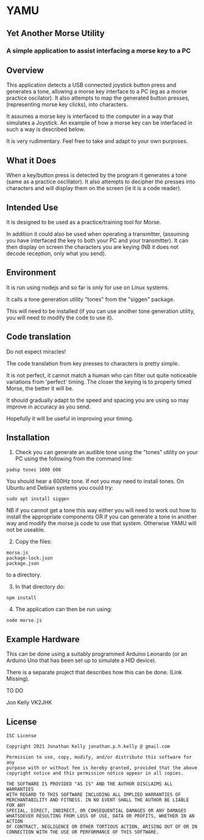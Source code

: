 # YAMU

## Yet Another Morse Utility

### A simple application to assist interfacing a morse key to a PC

Overview
---------

This application detects a USB connected joystick button press and generates a
tone, allowing a morse key interface to a PC (eg as a morse practice
oscilator).  It also attempts to map the generated button presses,
(representing morse key clicks), into characters.

It assumes a morse key is interfaced to the computer in a way that simulates a
Joystick.  An example of how a morse key can be interfaced in such a way is
described below.

It is very rudimentary.  Feel free to take and adapt to your own purposes.

What it Does
-------------

When a key/button press is detected by the program it generates a tone (same as
a practice oscillator).  It also attempts to decipher the presses into
characters and will display them on the screen (ie it is a code reader).


Intended Use
------------
It is designed to be used as a practice/training tool for Morse.

In addition it could also be used when operating a transmitter, (assuming you
have interfaced the key to both your PC and your transmitter). It can then
display on screen the characters you are keying (NB it does not decode
reception, only what you send).


Environment
-----------

It is run using nodejs and so far is only for use on Linux systems.

It calls a tone generation utility "tones" from the "siggen" package.

This will need to be installed (if you can use another tone generation
utility, you will need to modify the code to use it).

Code translation
-----------------

Do not expect miracles!  

The code translation from key presses to characters is pretty simple.

It is not perfect, it cannot match a human who can filter out quite noticeable
variations from 'perfect' timing.  The closer the keying is to properly timed
Morse, the better it will be.

It should gradually adapt to the speed and spacing you are using so may improve
in accuracy as you send.

Hopefully it will be useful in improving your timing.

Installation
------------

1. Check you can generate an audible tone using the "tones" utility on your PC
   using the following from the command line:
```
padsp tones 1000 600
```

You should hear a 600Hz tone.  If not you may need to install tones.  On Ubuntu
and Debian systems you could try:
```
sudo apt install siggen
```

NB if you cannot get a tone this way either you will need to work out how to
install the appropriate components OR if you can generate a tone in another way
and modify the morse.js code to use that system.  Otherwise YAMU will not be
useable.

2. Copy the files:
```
morse.js
package-lock.json
package.json
```
to a directory.

3. In that directory do:
```
npm install
```

4. The application can then be run using:
```
node morse.js
```


Example Hardware
------------------


This can be done using a suitably programmed Arduino Leonardo (or an Arduino
Uno that has been set up to simulate a HID device).

There is a separate project that describes how this can be done. (Link
Missing).

TO DO


Jon Kelly
VK2JHK


License
---------

```
ISC License

Copyright 2021 Jonathan Kelly jonathan.p.h.kelly @ gmail.com

Permission to use, copy, modify, and/or distribute this software for any
purpose with or without fee is hereby granted, provided that the above
copyright notice and this permission notice appear in all copies.

THE SOFTWARE IS PROVIDED "AS IS" AND THE AUTHOR DISCLAIMS ALL WARRANTIES
WITH REGARD TO THIS SOFTWARE INCLUDING ALL IMPLIED WARRANTIES OF
MERCHANTABILITY AND FITNESS. IN NO EVENT SHALL THE AUTHOR BE LIABLE FOR ANY
SPECIAL, DIRECT, INDIRECT, OR CONSEQUENTIAL DAMAGES OR ANY DAMAGES
WHATSOEVER RESULTING FROM LOSS OF USE, DATA OR PROFITS, WHETHER IN AN ACTION
OF CONTRACT, NEGLIGENCE OR OTHER TORTIOUS ACTION, ARISING OUT OF OR IN
CONNECTION WITH THE USE OR PERFORMANCE OF THIS SOFTWARE.
```

